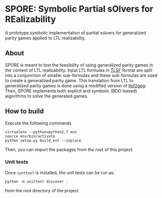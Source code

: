# SPORE: Symbolic Partial sOlvers for REalizability
A prototype symbolic implementation of partial solvers for generalized parity games applied to LTL realizability.


## About
SPORE is meant to test the feasibility of using generalized parity games in the context of LTL realizability. 
Input LTL formulas in [TLSF](https://arxiv.org/abs/1604.02284) format are split into a conjunction of smaller sub-formulas and these sub-formulas are used to create a generalized parity game.
This translation from LTL to generalized parity games is done using a modified version of [tlsf2gpg](https://github.com/gaperez64/tlsf2gpg).
Then, SPORE implements both explicit and symbolic (BDD-based) algorithms to solve the generated games. 

## How to build
Execute the following commands

    virtualenv --python=python2.7 env
    source env/bin/activate
    python setup.py build_ext --inplace

Then, you can import the packages from the root of this project.

### Unit tests
Once `synttool` is installed, the unit tests can be run as:

    python -m unittest discover .

from the root directory of the project